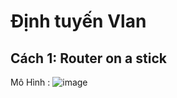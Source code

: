 # Định tuyến Vlan
## Cách 1: Router on a stick
Mô Hình : ![image](https://github.com/user-attachments/assets/3d1b485d-7940-46fd-86b3-a42929892353)

